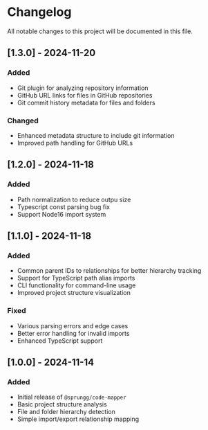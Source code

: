 # Changelog

All notable changes to this project will be documented in this file.

## [1.3.0] - 2024-11-20

### Added
- Git plugin for analyzing repository information
- GitHub URL links for files in GitHub repositories
- Git commit history metadata for files and folders

### Changed
- Enhanced metadata structure to include git information
- Improved path handling for GitHub URLs

## [1.2.0] - 2024-11-18

### Added
- Path normalization to reduce outpu size
- Typescript const parsing bug fix
- Support Node16 import system

## [1.1.0] - 2024-11-18

### Added
- Common parent IDs to relationships for better hierarchy tracking
- Support for TypeScript path alias imports
- CLI functionality for command-line usage
- Improved project structure visualization

### Fixed
- Various parsing errors and edge cases
- Better error handling for invalid imports
- Enhanced TypeScript support

## [1.0.0] - 2024-11-14

### Added
- Initial release of `@sprungg/code-mapper`
- Basic project structure analysis
- File and folder hierarchy detection
- Simple import/export relationship mapping
